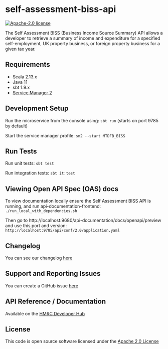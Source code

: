 self-assessment-biss-api
========================

[![Apache-2.0 license](http://img.shields.io/badge/license-Apache-blue.svg)](http://www.apache.org/licenses/LICENSE-2.0.html)

The Self Assessment BISS (Business Income Source Summary) API allows a developer to retrieve a summary of income and
expenditure for a specified self-employment, UK property business, or foreign property business for a given tax year.

## Requirements

- Scala 2.13.x
- Java 11
- sbt 1.9.x
- [Service Manager 2](https://github.com/hmrc/sm2)

## Development Setup

Run the microservice from the console using: `sbt run` (starts on port 9785 by default)

Start the service manager profile: `sm2 --start MTDFB_BISS`

## Run Tests

Run unit tests: `sbt test`

Run integration tests: `sbt it:test`

## Viewing Open API Spec (OAS) docs

To view documentation locally ensure the Self Assessment BISS API is running, and run api-documentation-frontend:
`./run_local_with_dependencies.sh`

Then go to http://localhost:9680/api-documentation/docs/openapi/preview and use this port and version:
`http://localhost:9785/api/conf/2.0/application.yaml`

## Changelog

You can see our changelog [here](https://github.com/hmrc/income-tax-mtd-changelog)

## Support and Reporting Issues

You can create a GitHub issue [here](https://github.com/hmrc/income-tax-mtd-changelog/issues)

## API Reference / Documentation

Available on
the [HMRC Developer Hub](https://developer.service.hmrc.gov.uk/api-documentation/docs/api/service/self-assessment-biss-api)

## License

This code is open source software licensed under
the [Apache 2.0 License]("http://www.apache.org/licenses/LICENSE-2.0.html")
